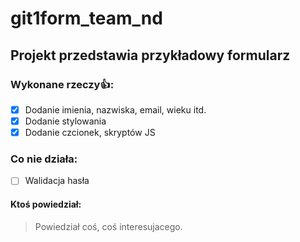 # git1form_team_nd

## Projekt przedstawia przykładowy formularz

### Wykonane rzeczy:+1::

- [x] Dodanie imienia, nazwiska, email, wieku itd.
- [x] Dodanie stylowania
- [x] Dodanie czcionek, skryptów JS

### Co nie działa:
- [ ] Walidacja hasła 




#### Ktoś powiedział:
> Powiedział coś,
> coś interesujacego. 